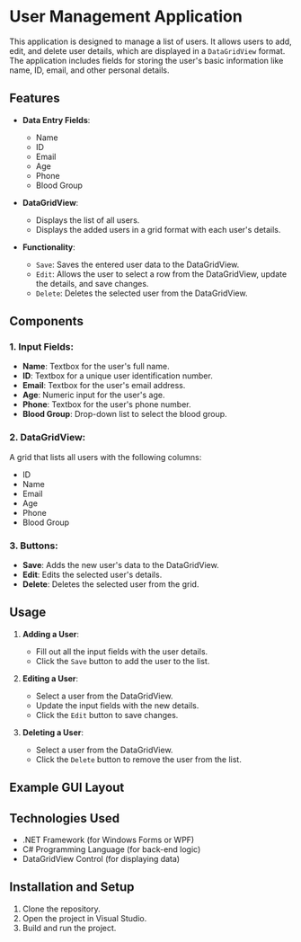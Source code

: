 # User Management Application

This application is designed to manage a list of users. It allows users to add, edit, and delete user details, which are displayed in a `DataGridView` format. The application includes fields for storing the user's basic information like name, ID, email, and other personal details.

## Features

- **Data Entry Fields**:
  - Name
  - ID
  - Email
  - Age
  - Phone
  - Blood Group
  
- **DataGridView**:
  - Displays the list of all users.
  - Displays the added users in a grid format with each user's details.
  
- **Functionality**:
  - `Save`: Saves the entered user data to the DataGridView.
  - `Edit`: Allows the user to select a row from the DataGridView, update the details, and save changes.
  - `Delete`: Deletes the selected user from the DataGridView.

## Components

### 1. Input Fields:
- **Name**: Textbox for the user's full name.
- **ID**: Textbox for a unique user identification number.
- **Email**: Textbox for the user's email address.
- **Age**: Numeric input for the user's age.
- **Phone**: Textbox for the user's phone number.
- **Blood Group**: Drop-down list to select the blood group.

### 2. DataGridView:
A grid that lists all users with the following columns:
- ID
- Name
- Email
- Age
- Phone
- Blood Group

### 3. Buttons:
- **Save**: Adds the new user's data to the DataGridView.
- **Edit**: Edits the selected user's details.
- **Delete**: Deletes the selected user from the grid.

## Usage

1. **Adding a User**:
   - Fill out all the input fields with the user details.
   - Click the `Save` button to add the user to the list.
   
2. **Editing a User**:
   - Select a user from the DataGridView.
   - Update the input fields with the new details.
   - Click the `Edit` button to save changes.

3. **Deleting a User**:
   - Select a user from the DataGridView.
   - Click the `Delete` button to remove the user from the list.

## Example GUI Layout

## Technologies Used

- .NET Framework (for Windows Forms or WPF)
- C# Programming Language (for back-end logic)
- DataGridView Control (for displaying data)

## Installation and Setup

1. Clone the repository.
2. Open the project in Visual Studio.
3. Build and run the project.
